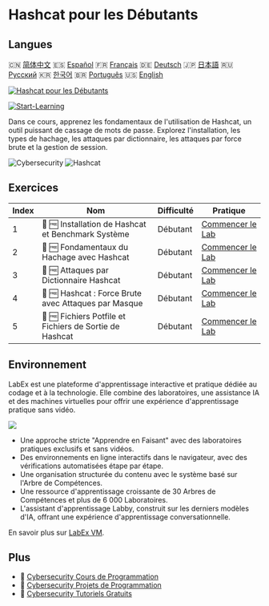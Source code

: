 # Hashcat pour les Débutants

## Langues

🇨🇳 [简体中文](README_zh.md) 🇪🇸 [Español](README_es.md) 🇫🇷 [Français](README_fr.md) 🇩🇪 [Deutsch](README_de.md) 🇯🇵 [日本語](README_ja.md) 🇷🇺 [Русский](README_ru.md) 🇰🇷 [한국어](README_ko.md) 🇧🇷 [Português](README_pt.md) 🇺🇸 [English](README.md) 

[![Hashcat pour les Débutants](https://cover-creator.labex.io/hashcat-for-beginners.png?lang=fr)](https://labex.io/fr/courses/hashcat-for-beginners)

[![Start-Learning](https://img.shields.io/badge/Start-Learning-whitesmoke?style=for-the-badge)](https://labex.io/fr/courses/hashcat-for-beginners)

Dans ce cours, apprenez les fondamentaux de l'utilisation de Hashcat, un outil puissant de cassage de mots de passe. Explorez l'installation, les types de hachage, les attaques par dictionnaire, les attaques par force brute et la gestion de session.

![Cybersecurity](https://img.shields.io/badge/Cybersecurity-whitesmoke?style=for-the-badge&logo=cybersecurity)
![Hashcat](https://img.shields.io/badge/Hashcat-whitesmoke?style=for-the-badge&logo=hashcat)


## Exercices

|   Index | Nom                                                     | Difficulté   | Pratique                                                                                                                            |
|---------|---------------------------------------------------------|--------------|-------------------------------------------------------------------------------------------------------------------------------------|
|       1 | 📖 🆓 Installation de Hashcat et Benchmark Système      | Débutant     | <a target='_blank' href='https://labex.io/fr/tutorials/linux-hashcat-installation-and-system-benchmark-632570'>Commencer le Lab</a> |
|       2 | 📖 🆓 Fondamentaux du Hachage avec Hashcat              | Débutant     | <a target='_blank' href='https://labex.io/fr/tutorials/linux-hashcat-hashing-fundamentals-632569'>Commencer le Lab</a>              |
|       3 | 📖 🆓 Attaques par Dictionnaire Hashcat                 | Débutant     | <a target='_blank' href='https://labex.io/fr/tutorials/linux-hashcat-dictionary-attacks-632568'>Commencer le Lab</a>                |
|       4 | 📖 🆓 Hashcat : Force Brute avec Attaques par Masque    | Débutant     | <a target='_blank' href='https://labex.io/fr/tutorials/linux-hashcat-brute-force-with-mask-attacks-632567'>Commencer le Lab</a>     |
|       5 | 📖 🆓 Fichiers Potfile et Fichiers de Sortie de Hashcat | Débutant     | <a target='_blank' href='https://labex.io/fr/tutorials/linux-hashcat-potfiles-and-output-files-632571'>Commencer le Lab</a>         |

## Environnement

LabEx est une plateforme d'apprentissage interactive et pratique dédiée au codage et à la technologie. Elle combine des laboratoires, une assistance IA et des machines virtuelles pour offrir une expérience d'apprentissage pratique sans vidéo.

![](https://tutorial-screenshot.getvm.io/images/vm-1725247253.png)

- Une approche stricte "Apprendre en Faisant" avec des laboratoires pratiques exclusifs et sans vidéos.
- Des environnements en ligne interactifs dans le navigateur, avec des vérifications automatisées étape par étape.
- Une organisation structurée du contenu avec le système basé sur l'Arbre de Compétences.
- Une ressource d'apprentissage croissante de 30 Arbres de Compétences et plus de 6 000 Laboratoires.
- L'assistant d'apprentissage Labby, construit sur les derniers modèles d'IA, offrant une expérience d'apprentissage conversationnelle.

En savoir plus sur [LabEx VM](https://support.labex.io/using-labex/virtual-machine).

## Plus

- 🔗 [Cybersecurity Cours de Programmation](https://github.com/labex-labs/awesome-programming-courses)
- 🔗 [Cybersecurity Projets de Programmation](https://github.com/labex-labs/awesome-programming-projects)
- 🔗 [Cybersecurity Tutoriels Gratuits](https://github.com/labex-labs/cybersecurity-free-tutorials)

